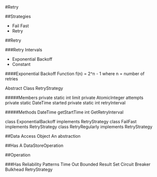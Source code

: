 #Retry 

##Strategies 
- Fail Fast
- Retry 

##Retry

###Retry Intervals
- Exponential Backoff 
- Constant


####Exponential Backoff
Function f(n) = 2^n - 1
where n = number of retries 

Abstract Class RetryStrategy 

#####Members
private static int limit
private AtomicInteger attempts
private static DateTime started
private static int retryInterval


#####Methods
DateTime getStartTime
int GetRetryInterval


class ExponentialBackoff implements RetryStrategy
class FailFast implements RetryStrategy
class RetryRegularly implements RetryStrategy

##Data Access Object
An abstraction 

##Has A
DataStoreOperation

##Operation

###Has Reliability Patterns
Time Out
Bounded Result Set
Circuit Breaker
Bulkhead
RetryStrategy
